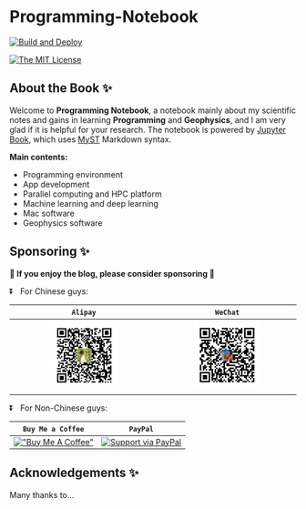 
# Programming-Notebook

[![Build and Deploy](https://github.com/OUCyf/Programming-Notebook/actions/workflows/deploy.yml/badge.svg)](https://github.com/OUCyf/Programming-Notebook/actions/workflows/deploy.yml)

[![The MIT License](https://img.shields.io/github/license/OUCyf/Programming-Notebook)](https://opensource.org/licenses/MIT)


## About the Book ✨

Welcome to **Programming Notebook**, a notebook mainly about my scientific notes and gains in learning **Programming** and **Geophysics**, and I am very glad if it is helpful for your research. The notebook is powered by [Jupyter Book](https://jupyterbook.org/en/stable/intro.html), which uses [MyST](https://sphinx-design.readthedocs.io/en/sbt-theme/grids.html) Markdown syntax.

**Main contents:**

- Programming environment
- App development
- Parallel computing and HPC platform
- Machine learning and deep learning
- Mac software
- Geophysics software


## Sponsoring ✨
**🍿 If you enjoy the blog, please consider sponsoring 🍿**



⏬ &nbsp; For Chinese guys:

| `Alipay` | `WeChat` | 
| :---: | :---: | 
|<div align=center> <img src=./book/intro_files/Alipay.jpg width=50% /> </div>| <div align=center> <img src=./book/intro_files/WeChat.jpg width=50% /> </div>|

⏬ &nbsp; For Non-Chinese guys:

| `Buy Me a Coffee` | `PayPal` | 
| :---: | :---: | 
| [!["Buy Me A Coffee"](https://user-images.githubusercontent.com/1376749/120938564-50c59780-c6e1-11eb-814f-22a0399623c5.png)](https://www.buymeacoffee.com/yinfu) | [![Support via PayPal](https://cdn.jsdelivr.net/gh/twolfson/paypal-github-button@1.0.0/dist/button.svg )](https://www.paypal.me/yinfu123) |




## Acknowledgements ✨
Many thanks to...


